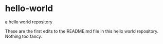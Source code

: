 # hello-world
a hello world repository

These are the first edits to the README.md file in this hello world repository. Nothing too fancy.
